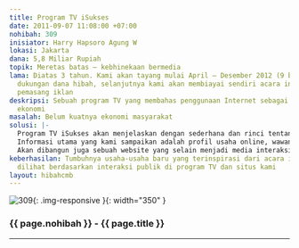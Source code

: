 ```yaml
---
title: Program TV iSukses
date: 2011-09-07 11:08:00 +07:00
nohibah: 309
inisiator: Harry Hapsoro Agung W
lokasi: Jakarta
dana: 5,8 Miliar Rupiah
topik: Meretas batas – kebhinekaan bermedia
lama: Diatas 3 tahun. Kami akan tayang mulai April – Desember 2012 (9 bulan) dengan
  dukungan dana hibah, selanjutnya kami akan membiayai sendiri acara ini dari para
  pemasang iklan
deskripsi: Sebuah program TV yang membahas penggunaan Internet sebagai media pemberdayaan
  ekonomi
masalah: Belum kuatnya ekonomi masyarakat
solusi: |-
  Program TV iSukses akan menjelaskan dengan sederhana dan rinci tentang cara-cara dan contoh-contoh nyata berbisnis melalui Internet, hingga masyarakat memiliki pengetahuan dan keyakinan bahwa mereka juga bisa melakukannya, bahkan dengan telepon genggam yang selama ini sudah mereka miliki.
  Informasi utama yang kami sampaikan adalah profil usaha online, wawancara dengan pengelolanya, liputan dilokasi usaha, video capture proses transaksi di situsnya, dan proses pengiriman barang hingga sampai ke pembeli.
  Akan dibangun juga sebuah website yang selain menjadi media interaksi, juga menjadi pusat dokumentasi serta distribusi konten acara dalam format video streaming/download, text transcript, dan PDF download. Proyek ini akan memberi keuntungan kepada masyarakat golongan menengah ke bawah, usia produktif di berbagai daerah di Indonesia, penyelenggara stasiun TV, pelaku usaha yang menjadi narasumber, dan pemasang iklan.
keberhasilan: Tumbuhnya usaha-usaha baru yang terinspirasi dari acara ini yang dapat
  dilihat berdasarkan interaksi publik di program TV dan situs kami
layout: hibahcmb
---
```


![309](/static/img/hibahcmb/309.png){: .img-responsive }{: width="350" }

### {{ page.nohibah }} - {{ page.title }}

---
